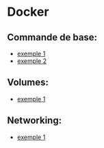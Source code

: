 # Docker

## Commande de base:
- [exemple 1](./basic-command/node/README.md)
- [exemple 2](./basic-command/python/README.md)

## Volumes:
- [exemple 1](./volumes/node/README.md)

## Networking:
- [exemple 1](./networking/node/README.md)

